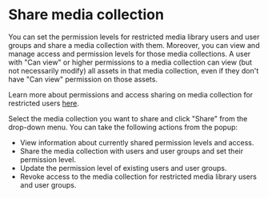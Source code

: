 # Share media collection

You can set the permission levels for restricted media library users and user groups and share a media collection with them. Moreover, you can view and manage access and permission levels for those media collections. A user with "Can view" or higher permissions to a media collection can view (but not necessarily modify) all assets in that media collection, even if they don't have "Can view" permission on those assets. 

Learn more about permissions and access sharing on media collection for restricted users [here](../collaboration-and-sharing/README.md#understanding-permissions-on-assets-and-media-collections).

Select the media collection you want to share and click "Share" from the drop-down menu. You can take the following actions from the popup:

* View information about currently shared permission levels and access.
* Share the media collection with users and user groups and set their permission level.
* Update the permission level of existing users and user groups.
* Revoke access to the media collection for restricted media library users and user groups.
